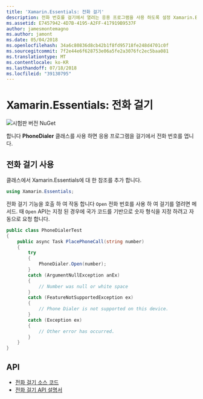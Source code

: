 ```yaml
---
title: 'Xamarin.Essentials: 전화 걸기'
description: 전화 번호를 걸기에서 열려는 응용 프로그램을 사용 하도록 설정 Xamarin.Essentials PhoneDialer 클래스
ms.assetid: E7457942-4D7B-4195-A2FF-417919B9537F
author: jamesmontemagno
ms.author: jamont
ms.date: 05/04/2018
ms.openlocfilehash: 34a6c80836d8cb42b1f8fd95718fe248d4701c0f
ms.sourcegitcommit: 7f2e44e6f628753e06a5fe2a3076fc2ec5baa081
ms.translationtype: MT
ms.contentlocale: ko-KR
ms.lasthandoff: 07/18/2018
ms.locfileid: "39130795"
---
```

# <a name="xamarinessentials-phone-dialer"></a>Xamarin.Essentials: 전화 걸기

![시험판 버전 NuGet](~/media/shared/pre-release.png)

합니다 **PhoneDialer** 클래스를 사용 하면 응용 프로그램을 걸기에서 전화 번호를 엽니다.

## <a name="using-phone-dialer"></a>전화 걸기 사용

클래스에서 Xamarin.Essentials에 대 한 참조를 추가 합니다.

```csharp
using Xamarin.Essentials;
```

전화 걸기 기능을 호출 하 여 작동 합니다 `Open` 전화 번호를 사용 하 여 걸기를 열려면 메서드. 때 `Open` API는 지정 된 경우에 국가 코드를 기반으로 숫자 형식을 지정 하려고 자동으로 요청 합니다.

```csharp
public class PhoneDialerTest
{
    public async Task PlacePhoneCall(string number)
    {
        try
        {
            PhoneDialer.Open(number);
        }
        catch (ArgumentNullException anEx)
        {
            // Number was null or white space
        }
        catch (FeatureNotSupportedException ex)
        {
            // Phone Dialer is not supported on this device.
        }
        catch (Exception ex)
        {
            // Other error has occurred.
        }
    }
}
```

## <a name="api"></a>API

- [전화 걸기 소스 코드](https://github.com/xamarin/Essentials/tree/master/Xamarin.Essentials/PhoneDialer)
- [전화 걸기 API 설명서](xref:Xamarin.Essentials.PhoneDialer)

